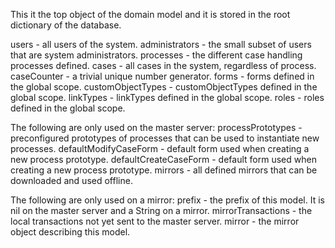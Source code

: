 This it the top object of the domain model and it is stored in the root dictionary of the database.

users - all users of the system.
administrators - the small subset of users that are system administrators.
processes - the different case handling processes defined.
cases - all cases in the system, regardless of process.
caseCounter - a trivial unique number generator.
forms - forms defined in the global scope.
customObjectTypes - customObjectTypes defined in the global scope.
linkTypes - linkTypes defined in the global scope.
roles - roles defined in the global scope.

The following are only used on the master server:
processPrototypes - preconfigured prototypes of processes that can be used to instantiate new processes.
defaultModifyCaseForm - default form used when creating a new process prototype.
defaultCreateCaseForm - default form used when creating a new process prototype.
mirrors - all defined mirrors that can be downloaded and used offline.

The following are only used on a mirror:
prefix - the prefix of this model. It is nil on the master server and a String on a mirror.
mirrorTransactions - the local transactions not yet sent to the master server.
mirror - the mirror object describing this model.